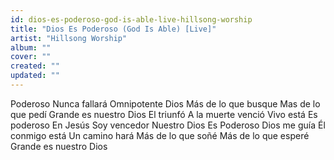 ```yaml
---
id: dios-es-poderoso-god-is-able-live-hillsong-worship
title: "Dios Es Poderoso (God Is Able) [Live]"
artist: "Hillsong Worship"
album: ""
cover: ""
created: ""
updated: ""
---
```


Poderoso
Nunca fallará
Omnipotente Dios
Más de lo que busque
Mas de lo que pedí
Grande es nuestro Dios
El triunfó
A la muerte venció
Vivo está
Es poderoso
En Jesús
Soy vencedor
Nuestro Dios
Es Poderoso
Dios me guía
Él conmigo está
Un camino hará
Más de lo que soñé
Más de lo que esperé
Grande es nuestro Dios